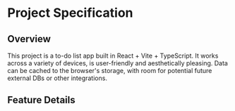 # Project Specification

## Overview

This project is a to-do list app built in React + Vite + TypeScript. It works across a variety of devices, is user-friendly and aesthetically pleasing.
Data can be cached to the browser's storage, with room for potential future external DBs or other integrations.

## Feature Details

###
